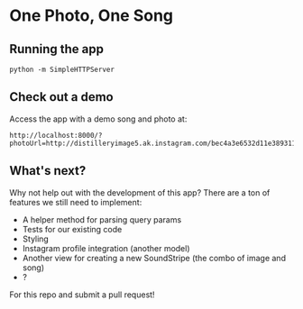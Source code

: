 # One Photo, One Song

## Running the app

```
python -m SimpleHTTPServer
```

## Check out a demo
Access the app with a demo song and photo at:

```
http://localhost:8000/?photoUrl=http://distilleryimage5.ak.instagram.com/bec4a3e6532d11e3893112e1b6328fc9_8.jpg&songUrl=http://mp3.ecsmedia.pl/track/music/0000/13/60/11225065/1/3_30.mp3/
```

## What's next?

Why not help out with the development of this app? There are a ton of features we still need to implement:

* A helper method for parsing query params
* Tests for our existing code
* Styling
* Instagram profile integration (another model)
* Another view for creating a new SoundStripe (the combo of image and song)
* ?

For this repo and submit a pull request!
